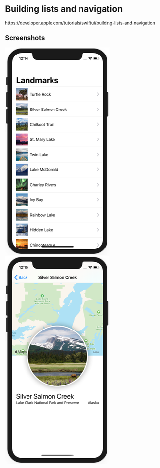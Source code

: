 # Building lists and navigation

https://developer.apple.com/tutorials/swiftui/building-lists-and-navigation

## Screenshots

![screen01](screenshots/screen01.png)
![screen02](screenshots/screen02.png)
